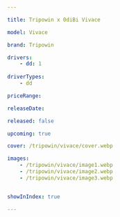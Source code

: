 ```yaml
---

title: Tripowin x 0diBi Vivace

model: Vivace

brand: Tripowin

drivers: 
    - dd: 1
 
driverTypes:
    - dd

priceRange: 

releaseDate: 

released: false

upcoming: true

cover: /tripowin/vivace/cover.webp

images: 
    - /tripowin/vivace/image1.webp
    - /tripowin/vivace/image2.webp
    - /tripowin/vivace/image3.webp


showInIndex: true

---
```

